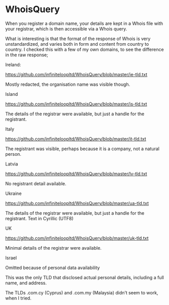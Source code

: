 # WhoisQuery

When you register a domain name, your details are kept in a Whois file with your registrar, which is then accessible via a Whois query.

What is interesting is that the format of the response of Whois is very unstandardized, and varies both in form and content from country to country. I checked this with a few of my own domains, to see the difference in the raw response;

Ireland:

https://github.com/infiniteloopltd/WhoisQuery/blob/master/ie-tld.txt

Mostly redacted, the organisation name was visible though.

Island

https://github.com/infiniteloopltd/WhoisQuery/blob/master/is-tld.txt

The details of the registrar were available, but just a handle for the registrant.

Italy

https://github.com/infiniteloopltd/WhoisQuery/blob/master/it-tld.txt

The registrant was visible, perhaps because it is a company, not a natural person.

Latvia

https://github.com/infiniteloopltd/WhoisQuery/blob/master/lv-tld.txt

No registrant detail available.

Ukraine

https://github.com/infiniteloopltd/WhoisQuery/blob/master/ua-tld.txt

The details of the registrar were available, but just a handle for the registrant. Text in Cyrillic (UTF8)

UK

https://github.com/infiniteloopltd/WhoisQuery/blob/master/uk-tld.txt

Minimal details of the registrar were available.

Israel

Omitted because of personal data availability

This was the only TLD that disclosed actual personal details, including a full name, and address.

The TLDs .com.cy (Cyprus) and .com.my (Malaysia) didn’t seem to work, when I tried.
